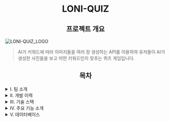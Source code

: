 <!-- 마크다운 작성 시 html 코드와 혼합해서 작성해도 되지만 마크다운 코드와 html코드가 붙지 않게 할 것. -->
<h1 align="center">LONI-QUIZ</h1>

<h2 align="center">프로젝트 개요</h2>

<img alt="LONI-QUIZ_LOGO" src="https://github.com/sarimiro56/Markdown_Test/assets/128454837/08a7d58e-f8ba-436b-9db9-541f9fef4396" />


>AI가 키워드에 따라 이미지들을 여러 장 생성하는 API를 이용하여 유저들이 AI가 생성한 사진들을 보고 어떤 키워드인지 맞추는 퀴즈 게임입니다.

<!-- 간략한 개요와 함께 강조되는 이미지를 넣으시오. ex) 로고, 메인화면, 동영상(시연)  // 또는 게임 플레이 방법을 간단히 소개하는 것도 좋습니다.  -->

<h2 align="center">목차</h2>

<details>
  <summary>I. 팀 소개</summary>
  <!-- 할 일은 자신이 한 것을 <td>할 일</td> 내부에 <li></li>를 만들어 입력할 것. -->
  <h3 align="center" id = "I_team">[야자수] Team</h3>
  <img alt="palm tree" src="https://github.com/sarimiro56/Markdown_Test/assets/128454837/463b4910-fa09-4f02-90e7-43554b236058" />  
  <p align="center">※ 프로필 이미지를 누르면 해당 GitHub로 이동합니다! </p>
  <Table align="center">
    <tr>
      <td>Github</td>
      <td>이름</td>
      <td>담당</td>
    </tr>
    <tr>
      <td>
        <a href="https://github.com/bumjun2" target="_blank">
          <img src="https://github.com/bumjun2.png?size=50" alt="bumjun2's GitHub" />
        </a>
      </td>
      <td>정범준</td>
      <td>BackEnd & FrontEnd</td>
    </tr>
    <tr>
      <td>
        <a href="https://github.com/smg0218" target="_blank">
          <img src="https://avatars.githubusercontent.com/u/97341527?v=4" width="50" height="50" alt="Ajeabal's GitHub" />
        </a>
      </td>
      <td>이승한</td>
      <td>Backend</td>
    </tr>
    <tr>
      <td>
        <a href="https://github.com/oyg9731" target="_blank">
          <img src="https://github.com/oyg9731.png?size=50" alt="oyg9731's GitHub" />
        </a>
      </td>
      <td>오영석</td>
      <td>Project Manager & FrontEnd</td>
    </tr>
    <tr>
      <td>
        <a href="https://github.com/YoungHeeSo" target="_blank">
          <img src="https://github.com/YoungHeeSo.png?size=50" alt="YoungHeeSo's GitHub" />
        </a>
      </td>
      <td>박소영</td>
      <td>FrontEnd & BackEnd</td>
    </tr>
    <tr>
      <td>
        <a href="https://github.com/sarimiro56" target="_blank">
          <img src="https://github.com/sarimiro56.png?size=50" alt="sarimiro56's GitHub" />
        </a>
      </td>
      <td>태은선</td>
      <td>FrontEnd</td>
    </tr>
  </Table>
</details>

<details>
  <summary>II. 개발 이력</summary>
  <h3 align="center">개발 이력</h3>
  <p align="center">
    개발기간: 2024년 01월 15일 ~ 2024년 02월 19일
  </p>
  <!-- 이 곳에 개발 일정 달력을 넣어주세요. -->
</details>

<details>
  <summary>III. 기술 스택</summary>
  <h3 align="center">기술 스택</h3>

  <h4 align="center"> Frontend </h4>
  <p align="center">
    <img alt="Javascript" src="https://img.shields.io/badge/javascript-%23323330.svg?style=for-the-badge&logo=javascript&logoColor=%23F7DF1E" />
    <img alt="React" src="https://img.shields.io/badge/react-%2320232a.svg?style=for-the-badge&logo=react&logoColor=%2361DAFB" />
    <img alt="HTML5" src="https://img.shields.io/badge/html5-%23E34F26.svg?style=for-the-badge&logo=html5&logoColor=white" /> 
    <img alt="CSS3" src="https://img.shields.io/badge/css3-%231572B6.svg?style=for-the-badge&logo=css3&logoColor=white" /> 
    <img alt="Bootstrap" src="https://img.shields.io/badge/bootstrap-%238511FA.svg?style=for-the-badge&logo=bootstrap&logoColor=white" />
  </p>

  <h4 align="center"> Backend </h4>
  <p align="center">
    <img alt="NodeJS" src="https://img.shields.io/badge/node.js-6DA55F?style=for-the-badge&logo=node.js&logoColor=white" />
    <img alt="Java" src="https://img.shields.io/badge/java-%23ED8B00.svg?style=for-the-badge&logo=openjdk&logoColor=white" />
    <img alt="JSON" src="https://img.shields.io/badge/JSON-000000?style=flat-square&logo=json&logoColor=white"/>
    <img alt="Spring" src="https://img.shields.io/badge/spring-%236DB33F.svg?style=for-the-badge&logo=spring&logoColor=white"/>

  </p>

  <h4 align="center"> DB </h4>
  <p align="center">
    <img alt="MariaDb" src="https://img.shields.io/badge/MariaDB-003545?style=for-the-badge&logo=mariadb&logoColor=white" />
    <img alt="AWS" src="https://img.shields.io/badge/AWS-%23FF9900.svg?style=for-the-badge&logo=amazon-aws&logoColor=white" />
  </p>

  <h4 align="center"> Tools </h4>
  <p align="center">
    <img alt="GIT" src="https://img.shields.io/badge/git-%23F05033.svg?style=for-the-badge&logo=git&logoColor=white" />
    <img alt="GitHub" src="https://img.shields.io/badge/github-%23121011.svg?style=for-the-badge&logo=github&logoColor=white" />
    <img alt="Postman" src="https://img.shields.io/badge/Postman-FF6C37?style=for-the-badge&logo=postman&logoColor=white" />
    <img alt="IntelliJ IDEA" src="https://img.shields.io/badge/IntelliJIDEA-000000.svg?style=for-the-badge&logo=intellij-idea&logoColor=white" />
  </p>

  <h4 align="center"> Another Tools</h4>
  <p align="center">
    <img alt="Canva" src="https://img.shields.io/badge/Canva-%2300C4CC.svg?style=for-the-badge&logo=Canva&logoColor=white" />
    <img alt="Figma" src="https://img.shields.io/badge/figma-%23F24E1E.svg?style=for-the-badge&logo=figma&logoColor=white" />
  </p>
</details>

<details>
  <summary>IV. 주요 기능 소개</summary>
  <h3 align="center">주요 기능 소개</h3>
  <!-- 설명할 때 요약할 부분은 > 를 이용하여 내용을 강조할 것. -->

- /login (로그인)

![image](https://github.com/sarimiro56/Markdown_Test/assets/128454837/cc015258-82d1-4174-b207-9644f84b1999)

> 사이트 전용 계정, 카카오 로그인을 할 수 있습니다.

  <!-- 사진 첨부 -->

- /join (회원가입)

![image](https://github.com/sarimiro56/Markdown_Test/assets/128454837/e98fdda4-6eda-42fa-bb24-a5a839f493b8)

> 회원가입이 가능합니다.
  - 닉네임은 오로지 한글로만 가능하며, 2 ~ 25 의 글자 수 이내로 작성해야 합니다.
  - 아이디는 영문 + 숫자 형태로 5 ~ 25 의 글자 수 이내로 작성해야 합니다.
  - 비밀번호는 영문 + 숫자 + 특수문자 형태로 8 ~ 25 의 글자 수 이내로 작성해야 합니다.
  - 자신의 이미지 파일을 프로필로 지정할 수 있습니다.

- / (메인)

![image](https://github.com/sarimiro56/Markdown_Test/assets/128454837/bb830468-01d6-49f8-a77a-d78ad38f7888)


> 게임 소개 화면

  <!-- 사진 첨부 -->
- /lobby (게임 로비)

![image](https://github.com/sarimiro56/Markdown_Test/assets/128454837/fa4de063-b10b-4e34-b31b-c2f341da4263)


> 게임 로비에서는 이러한 것들을 할 수 있습니다.
  - 게임 방을 만들거나 입장 할 수 있으며, 방 이름을 검색하여 찾아낼 수도 있습니다.
  - 친구창에서는 유저를 팔로우 할 수 있습니다.
  - 다른 유저와 실시간 채팅이 가능합니다.
  - 유저들의 총 점수에 따라 랭킹이 집계됩니다.
  - 자신의 프로필 사진이나 다른 사람의 닉네임을 클릭하면 해당 계정 정보 페이지로 이동합니다.

  <!-- 사진 첨부 -->

- /mypage/${userID} (계정 정보 페이지)

  ![image](https://github.com/sarimiro56/Markdown_Test/assets/128454837/31f9b3e5-724d-4541-a75a-a73bf1c7c18c)

> 개인정보를 출력하는 페이지입니다.
  - 로비로 돌아가거나, 로그아웃을 진행 할 수 있습니다.
  - 자신의 현재 정보를 확인할 수 있습니다. (팔로우 수 / 총 점수)

- /gamepage (게임방)

> 게임이 진행되는 장소입니다.

  <!-- 사진 첨부 -->
</details>

<details>
  <summary>V. 데이터베이스</summary>
  <h3 align="center">데이터베이스</h3>
  <!-- DB 테이블 사진 필요. -->

  ![image](https://github.com/sarimiro56/Markdown_Test/assets/128454837/725722f5-1499-41fb-a0bb-92ded3664538)
  
</details>
